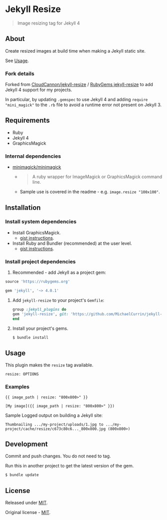# Jekyll Resize
> Image resizing tag for Jekyll 4


## About

Create resized images at build time when making a Jekyll static site.

See [Usage](#usage).


### Fork details

Forked from [CloudCannon/jekyll-resize](https://github.com/CloudCannon/jekyll-resize) / [RubyGems jekyll-resize](https://rubygems.org/gems/jekyll-resize) to add Jekyll 4 support for my projects.

In particular, by updating `.gemspec` to use Jekyll 4 and adding `require "mini_magick"` to the `.rb` file to avoid a runtime error not present on Jekyll 3.


## Requirements

- Ruby
- Jekyll 4
- GraphicsMagick

### Internal dependencies

- [minimagick/minimagick](https://github.com/minimagick/minimagick)
    - > A ruby wrapper for ImageMagick or GraphicsMagick command line.
    - Sample use is covered in the readme - e.g. `image.resize "100x100"`.


## Installation

### Install system dependencies

- Install GraphicsMagick.
    - [gist instructions](https://gist.github.com/MichaelCurrin/32b88b2c70c59832c922bcf03bdc08c3).
- Install Ruby and Bundler (recommended) at the user level.
    - [gist instructions](https://gist.github.com/MichaelCurrin/3af38fca4e2903cdedfb8402c18b2936).

### Install project dependencies

1. Recommended - add Jekyll as a project gem:
  ```ruby
  source 'https://rubygems.org'

  gem 'jekyll', '~> 4.0.1'
  ```
1. Add `jekyll-resize` to your project's `Gemfile`:
    ```ruby
    group :jekyll_plugins do
    gem 'jekyll-resize', git: 'https://github.com/MichaelCurrin/jekyll-resize'
    end
    ```
1. Install your project's gems.
    ```sh
    $ bundle install
    ```

## Usage

This plugin makes the `resize` tag available.

```
resize: OPTIONS
```

### Examples

```liquid
{{ image_path | resize: "800x800>" }}
```

```liquid
[My image]({{ image_path | resize: "800x800>" }})
```

Sample Logged output on building a Jekyll site:

```
Thumbnailing .../my-project/uploads/1.jpg to .../my-project/cache/resize/c673c80c6..._800x800.jpg (800x800>)
```

## Development

Commit and push changes. You do not need to tag.

Run this in another project to get the latest version of the gem.

```sh
$ bundle update
```


## License

Released under [MIT](/LICENSE).

Original license - [MIT](/LICENSE-source).
